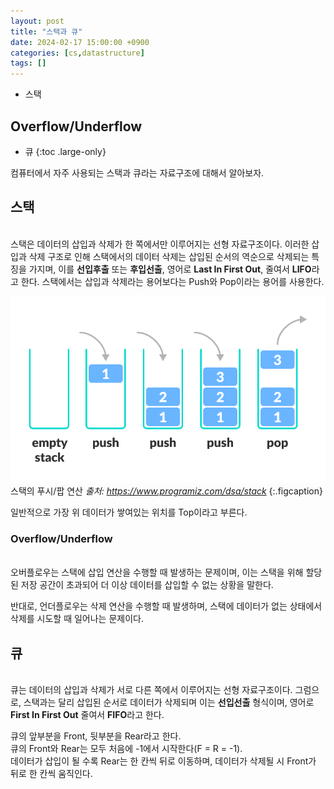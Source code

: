```yaml
---
layout: post
title: "스택과 큐"
date: 2024-02-17 15:00:00 +0900
categories: [cs,datastructure]
tags: []
---
```

* 스택
## Overflow/Underflow
* 큐
{:toc .large-only}

컴퓨터에서 자주 사용되는 스택과 큐라는 자료구조에 대해서 알아보자.

## 스택
<br>
스택은 데이터의 삽입과 삭제가 한 쪽에서만 이루어지는 선형 자료구조이다.   
이러한 삽입과 삭제 구조로 인해 스택에서의 데이터 삭제는 삽입된 순서의 역순으로 삭제되는 특징을 가지며,  
이를 <b>선입후출</b> 또는 <b>후입선출</b>, 영어로 <b>Last In First Out</b>, 줄여서 <b>LIFO</b>라고 한다.  
스택에서는 삽입과 삭제라는 용어보다는 Push와 Pop이라는 용어를 사용한다. 

![pushpop](../../../assets/img/postimg/cs/datastructure/stack_queue/stack_1.png)        
스택의 푸시/팝 연산 <i>출처: https://www.programiz.com/dsa/stack</i>
{:.figcaption}

일반적으로 가장 위 데이터가 쌓여있는 위치를 Top이라고 부른다.

### Overflow/Underflow
<br>
오버플로우는 스택에 삽입 연산을 수행할 때 발생하는 문제이며, 이는 스택을 위해 할당된 저장 공간이 초과되어 더 이상 데이터를 삽입할 수 없는 상황을 말한다.  

반대로, 언더플로우는 삭제 연산을 수행할 때 발생하며, 스택에 데이터가 없는 상태에서 삭제를 시도할 때 일어나는 문제이다.  

## 큐
<br>
큐는 데이터의 삽입과 삭제가 서로 다른 쪽에서 이루어지는 선형 자료구조이다. 
그럼으로, 스택과는 달리 삽입된 순서로 데이터가 삭제되며 이는 <b>선입선출</b> 형식이며, 영어로 <b>First In First Out</b> 줄여서 <b>FIFO</b>라고 한다.  

큐의 앞부분을 Front, 뒷부분을 Rear라고 한다.  
큐의 Front와 Rear는 모두 처음에 -1에서 시작한다(F = R = -1).  
데이터가 삽입이 될 수록 Rear는 한 칸씩 뒤로 이동하며, 데이터가 삭제될 시 Front가 뒤로 한 칸씩 움직인다.  

